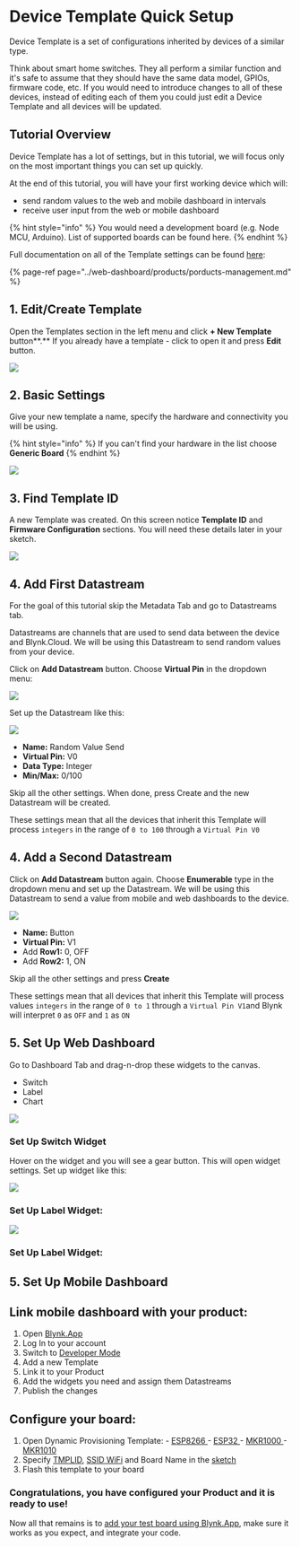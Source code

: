 # Device Template Quick Setup

Device Template is a set of configurations inherited by devices of a similar type. 

Think about smart home switches. They all perform a similar function and it's safe to assume that they should have the same data model, GPIOs, firmware code, etc. If you would need to introduce changes to all of these devices, instead of editing each of them you could just edit a Device Template and all devices will be updated.

## Tutorial Overview

Device Template has a lot of settings, but in this tutorial, we will focus only on the most important things you can set up quickly.

At the end of this tutorial, you will have your first working device which will:

* send random values to the web and mobile dashboard in intervals
* receive user input from the web or mobile dashboard 

{% hint style="info" %}
You would need a development board \(e.g. Node MCU, Arduino\). List of supported boards can be found here.
{% endhint %}

Full documentation on all of the Template settings can be found [here](../web-dashboard/products/porducts-management.md):

{% page-ref page="../web-dashboard/products/porducts-management.md" %}

## 1. Edit/Create Template

Open the Templates section in the left menu and click **+ New Template** button**.** If you already have a template - click to open it and press **Edit** button.

![](../.gitbook/assets/open-templates.gif)



## 2. **Basic** Settings

Give your new template a name,  specify the hardware and connectivity you will be using.

{% hint style="info" %}
 If you can't find your hardware in the list choose **Generic Board**
{% endhint %}

![](../.gitbook/assets/create_new_template_modal.png)

## 3. Find **Template ID**

A new Template was created. On this screen notice **Template ID** and **Firmware Configuration** sections. You will need these details later in your sketch.  

![](../.gitbook/assets/image%20%2820%29.png)



## 4. **Add First Datastream**

For the goal of this tutorial skip the Metadata Tab and go to Datastreams tab. 

Datastreams are channels that are used to send data between the device and Blynk.Cloud. We will be using this Datastream to send random values from your device.

Click on **Add Datastream** button. Choose **Virtual Pin** in the dropdown menu:   


![](../.gitbook/assets/choose-virtual-pin.gif)



Set up the Datastream like this: 

![](../.gitbook/assets/screen-shot-2021-04-13-at-5.01.13-pm.png)

* **Name:** Random Value Send
* **Virtual Pin:** V0
* **Data Type:** Integer
* **Min/Max:** 0/100

Skip all the other settings. When done, press Create and the new Datastream will be created.

These settings mean that all the devices that inherit this Template will process `integers` in the range  of  `0 to 100` through a `Virtual Pin V0`

## 4. **Add a Second Datastream**

Click on **Add Datastream** button again. Choose **Enumerable** type in the dropdown menu and set up the Datastream. We will be using this Datastream to send a value from mobile and web dashboards to the device.

![](../.gitbook/assets/screen-shot-2021-04-13-at-5.10.52-pm.png)

* **Name:** Button
* **Virtual Pin:** V1
* Add **Row1:** 0, OFF
* Add **Row2:** 1, ON

Skip all the other settings and press **Create**

These settings mean that all devices that inherit this Template will process values `integers` in the range  of  `0 to 1` through a `Virtual Pin V1`and Blynk will interpret `0` as `OFF` and `1` as `ON` 

## 5. **Set Up Web Dashboard**

Go to Dashboard Tab and drag-n-drop these widgets to the canvas. 

* Switch
* Label
* Chart

![](../.gitbook/assets/screen-shot-2021-04-13-at-5.36.54-pm.png)

#### 

### Set Up Switch Widget

Hover on the widget and you will see a gear button. This will open widget settings. Set up widget like this: 

![](../.gitbook/assets/screen-shot-2021-04-13-at-5.45.11-pm.png)

### 

### Set Up Label Widget:

![](../.gitbook/assets/screen-shot-2021-04-13-at-5.50.45-pm.png)

### 

### Set Up Label Widget:

## 5. **Set Up Mobile Dashboard**

## Link mobile dashboard with your product:

1. Open [Blynk.App](../mobile-applications/overview.md)
2. Log In to your account
3. Switch to [Developer Mode](developer-mode/)
4. Add a new Template 
5. Link it to your Product 
6. Add the widgets you need and assign them Datastreams
7. Publish the changes 

## Configure your board:

1. Open Dynamic Provisioning Template: - [ESP8266 ](https://github.com/blynkkk/blynk-library/tree/master/examples/Blynk.Inject/Template_ESP8266)- [ESP32 ](https://github.com/blynkkk/blynk-library/tree/master/examples/Blynk.Inject/Template_ESP32)- [MKR1000 ](https://github.com/blynkkk/blynk-library/tree/master/examples/Blynk.Inject/Template_MKR1000)- [MKR1010](https://github.com/blynkkk/blynk-library/tree/master/examples/Blynk.Inject/Template_MKR1010) 
2. Specify [TMPLID](https://docs.blynk.io/en/web-dashboard/for-developers/products/info/template-ids), [SSID WiFi](../web-dashboard/products/info/hotspot-prefix.md) and Board Name in the [sketch](activating-devices/)
3. Flash this template to your board

### Congratulations, you have configured your Product and it is ready to use!

Now all that remains is to [add your test board using Blynk.App](../mobile-applications/device-management/add-new-device.md), make sure it works as you expect, and integrate your code.

 



